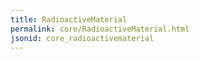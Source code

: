 ```yaml
---
title: RadioactiveMaterial
permalink: core/RadioactiveMaterial.html
jsonid: core_radioactivematerial
---
```


